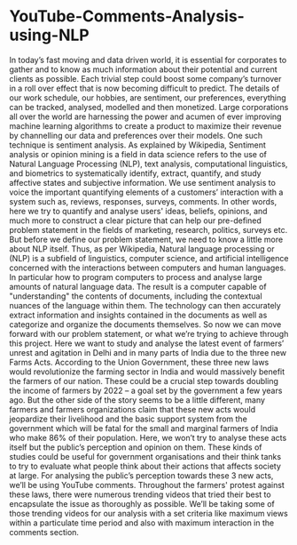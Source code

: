 # YouTube-Comments-Analysis-using-NLP
In today’s fast moving and data driven world, it is essential for corporates to gather and to know as much information about their potential and current clients as possible. Each trivial step could boost some company’s turnover in a roll over effect that is now becoming difficult to predict.  The details of our work schedule, our hobbies, are sentiment, our preferences, everything can be tracked, analysed, modelled and then monetized. Large corporations all over the world are harnessing the power and acumen of ever improving machine learning algorithms to create a product to maximize their revenue by channelling our data and preferences over their models. One such technique is sentiment analysis.
As explained by Wikipedia, Sentiment analysis or opinion mining is a field in data science refers to the use of Natural Language Processing (NLP), text analysis, computational linguistics, and biometrics to systematically identify, extract, quantify, and study affective states and subjective information. We use sentiment analysis to voice the important quantifying elements of a customers’ interaction with a system such as, reviews, responses, surveys, comments. In other words, here we try to quantify and analyse users' ideas, beliefs, opinions, and much more to construct a clear picture that can help our pre-defined problem statement in the fields of marketing, research, politics, surveys etc. 
But before we define our problem statement, we need to know a little more about NLP itself. Thus, as per Wikipedia, Natural language processing or (NLP) is a subfield of linguistics, computer science, and artificial intelligence concerned with the interactions between computers and human languages. In particular how to program computers to process and analyse large amounts of natural language data. The result is a computer capable of "understanding" the contents of documents, including the contextual nuances of the language within them. The technology can then accurately extract information and insights contained in the documents as well as categorize and organize the documents themselves.
So now we can move forward with our problem statement, or what we’re trying to achieve through this project. Here we want to study and analyse the latest event of farmers’ unrest and agitation in Delhi and in many parts of India due to the three new Farms Acts. According to the Union Government, these three new laws would revolutionize the farming sector in India and would massively benefit the farmers of our nation. These could be a crucial step towards doubling the income of farmers by 2022 – a goal set by the government a few years ago. But the other side of the story seems to be a little different, many farmers and farmers organizations claim that these new acts would jeopardize their livelihood and the basic support system from the government which will be fatal for the small and marginal farmers of India who make 86% of their population.
Here, we won’t try to analyse these acts itself but the public’s perception and opinion on them. These kinds of studies could be useful for government organisations and their think tanks to try to evaluate what people think about their actions that affects society at large.
For analysing the public’s perception towards these 3 new acts, we’ll be using YouTube comments. Throughout the farmers' protest against these laws, there were numerous trending videos that tried their best to encapsulate the issue as thoroughly as possible. We’ll be taking some of those trending videos for our analysis with a set criteria like maximum views within a particulate time period and also with maximum interaction in the comments section. 
